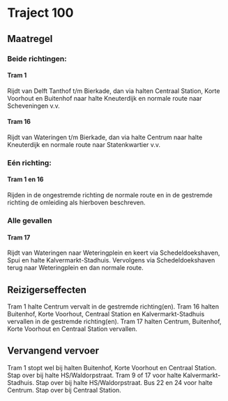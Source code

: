 # Traject 100
## Maatregel
### Beide richtingen:

#### Tram 1
Rijdt van Delft Tanthof t/m Bierkade, dan via halten Centraal Station, Korte Voorhout en Buitenhof naar halte Kneuterdijk en normale
route naar Scheveningen v.v.

#### Tram 16
Rijdt van Wateringen t/m Bierkade, dan via halte Centrum naar halte Kneuterdijk en normale route naar Statenkwartier v.v.

### Eén richting:

#### Tram 1 en 16
Rijden in de ongestremde richting de normale route en in de gestremde richting  de omleiding als hierboven beschreven.

### Alle gevallen

#### Tram 17
Rijdt van Wateringen naar Weteringplein en keert via Schedeldoekshaven, Spui en halte Kalvermarkt-Stadhuis. Vervolgens via Schedeldoekshaven terug naar Weteringplein en dan normale route.

## Reizigerseffecten
Tram 1 halte Centrum vervalt in de gestremde richting(en).
Tram 16 halten Buitenhof, Korte Voorhout, Centraal Station en Kalvermarkt-Stadhuis vervallen in de gestremde richting(en).
Tram 17 halten Centrum, Buitenhof, Korte Voorhout en Centraal Station vervallen.

## Vervangend vervoer
Tram 1 stopt wel bij halten Buitenhof, Korte Voorhout en Centraal Station. Stap over bij halte HS/Waldorpstraat.
Tram 9 of 17 voor halte Kalvermarkt-Stadhuis. Stap over bij halte HS/Waldorpstraat. 
Bus 22 en 24 voor halte Centrum. Stap over bij Centraal Station.
